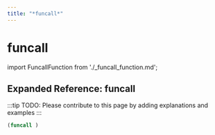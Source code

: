 ```yaml
---
title: "*funcall*"
---
```


# funcall

import FuncallFunction from './_funcall_function.md';

<FuncallFunction />

## Expanded Reference: funcall

:::tip
TODO: Please contribute to this page by adding explanations and examples
:::

```lisp
(funcall )
```
